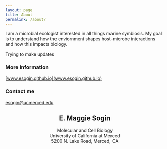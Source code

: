 ```yaml
---
layout: page
title: About
permalink: /about/
---
```



I am a microbial ecologist interested in all things marine symbiosis. My goal is to understand how the enviornment shapes host-microbe interactions and how this impacts biology. 

Trying to make updates 

### More Information

[www.esogin.github.io](www.esogin.github.io)

### Contact me

[esogin@ucmerced.edu](mailto:esogin@ucmerced.edu)

## <center>E. Maggie Sogin</center>
<center>Molecular and Cell Biology</center>
<center>University of California at Merced</center>
<center>5200 N. Lake Road,  Merced, CA</center>
